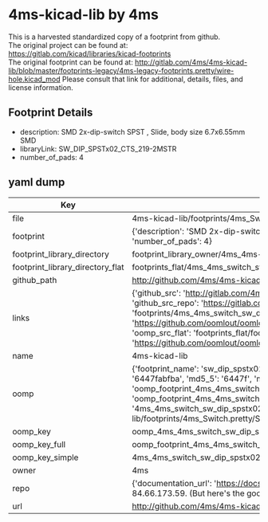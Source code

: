 # 4ms-kicad-lib by 4ms  
This is a harvested standardized copy of a footprint from github.  
The original project can be found at:  
https://gitlab.com/kicad/libraries/kicad-footprints  
The original footprint can be found at:
http://gitlab.com/4ms/4ms-kicad-lib/blob/master/footprints-legacy/4ms-legacy-footprints.pretty/wire-hole.kicad_mod
Please consult that link for additional, details, files, and license information.  
## Footprint Details
* description: SMD 2x-dip-switch SPST , Slide, body size 6.7x6.55mm SMD  
* libraryLink: SW_DIP_SPSTx02_CTS_219-2MSTR  
* number_of_pads: 4  
## yaml dump  
| Key | Value |  
| --- | --- |  
| file | 4ms-kicad-lib/footprints/4ms_Switch.pretty/SW_DIP_SPSTx02_CTS_219-2MSTR.kicad_mod |  
| footprint | {'description': 'SMD 2x-dip-switch SPST , Slide, body size 6.7x6.55mm SMD', 'libraryLink': 'SW_DIP_SPSTx02_CTS_219-2MSTR', 'number_of_pads': 4} |  
| footprint_library_directory | footprint_library_owner/4ms_4ms-kicad-lib |  
| footprint_library_directory_flat | footprints_flat/4ms_4ms_switch_sw_dip_spstx02_cts_219_2mstr/working |  
| github_path | http://github.com/4ms/4ms-kicad-lib/blob/master/footprints/4ms_Switch.pretty/SW_DIP_SPSTx02_CTS_219-2MSTR.kicad_mod |  
| links | {'github_src': 'http://gitlab.com/4ms/4ms-kicad-lib/blob/master/footprints-legacy/4ms-legacy-footprints.pretty/wire-hole.kicad_mod', 'github_src_repo': 'https://gitlab.com/kicad/libraries/kicad-footprints', 'oomp_bot': 'footprints/4ms_4ms_switch_sw_dip_spstx02_cts_219_2mstr/working', 'oomp_bot_github': 'https://github.com/oomlout/oomlout_oomp_footprint_bot/tree/main/footprints/4ms_4ms_switch_sw_dip_spstx02_cts_219_2mstr/working', 'oomp_src_flat': 'footprints_flat/footprints_flat/4ms_4ms_switch_sw_dip_spstx02_cts_219_2mstr/working', 'oomp_src_flat_github': 'https://github.com/oomlout/oomlout_oomp_footprint_src/tree/main/footprints_flat/4ms_4ms_switch_sw_dip_spstx02_cts_219_2mstr/working'} |  
| name | 4ms-kicad-lib |  
| oomp | {'footprint_name': 'sw_dip_spstx02_cts_219_2mstr', 'library_name': '4ms_switch', 'md5': '6447fabfba4731d069df1ca366eb556a', 'md5_10': '6447fabfba', 'md5_5': '6447f', 'md5_6': '6447fa', 'oomp_key': 'oomp_4ms_4ms_switch_sw_dip_spstx02_cts_219_2mstr', 'oomp_key_extra': 'oomp_footprint_4ms_4ms_switch_sw_dip_spstx02_cts_219_2mstr', 'oomp_key_full': 'oomp_footprint_4ms_4ms_switch_sw_dip_spstx02_cts_219_2mstr_6447fa', 'oomp_key_simple': '4ms_4ms_switch_sw_dip_spstx02_cts_219_2mstr', 'original_filename': '4ms-kicad-lib/footprints/4ms_Switch.pretty/SW_DIP_SPSTx02_CTS_219-2MSTR.kicad_mod', 'owner_name': '4ms'} |  
| oomp_key | oomp_4ms_4ms_switch_sw_dip_spstx02_cts_219_2mstr |  
| oomp_key_full | oomp_footprint_4ms_4ms_switch_sw_dip_spstx02_cts_219_2mstr |  
| oomp_key_simple | 4ms_4ms_switch_sw_dip_spstx02_cts_219_2mstr |  
| owner | 4ms |  
| repo | {'documentation_url': 'https://docs.github.com/rest/overview/resources-in-the-rest-api#rate-limiting', 'message': "API rate limit exceeded for 84.66.173.59. (But here's the good news: Authenticated requests get a higher rate limit. Check out the documentation for more details.)"} |  
| url | http://github.com/4ms/4ms-kicad-lib |  

